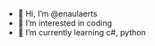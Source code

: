 - 👋 Hi, I’m @enaulaerts
- 👀 I’m interested in coding
- 🌱 I’m currently learning c#, python

<!---
enaulaerts/enaulaerts is a ✨ special ✨ repository because its `README.md` (this file) appears on your GitHub profile.
You can click the Preview link to take a look at your changes.
--->
